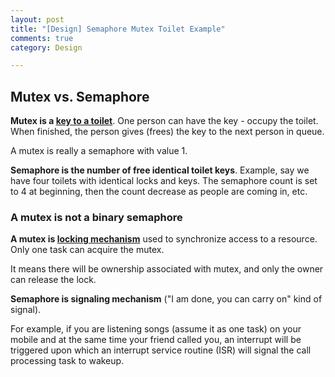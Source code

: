 ```yaml
---
layout: post
title: "[Design] Semaphore Mutex Toilet Example"
comments: true
category: Design

---
```


## Mutex vs. Semaphore

__Mutex is a [key to a toilet](http://koti.mbnet.fi/niclasw/MutexSemaphore.html)__. One person can have the key - occupy the toilet. When finished, the person gives (frees) the key to the next person in queue. 

A mutex is really a semaphore with value 1. 

__Semaphore is the number of free identical toilet keys__. Example, say we have four toilets with identical locks and keys. The semaphore count is set to 4 at beginning, then the count decrease as people are coming in, etc. 

### A mutex is not a binary semaphore

__A mutex is [locking mechanism](http://www.geeksforgeeks.org/mutex-vs-semaphore/)__ used to synchronize access to a resource. Only one task can acquire the mutex. 

It means there will be ownership associated with mutex, and only the owner can release the lock.

__Semaphore is signaling mechanism__ ("I am done, you can carry on" kind of signal). 

For example, if you are listening songs (assume it as one task) on your mobile and at the same time your friend called you, an interrupt will be triggered upon which an interrupt service routine (ISR) will signal the call processing task to wakeup.



